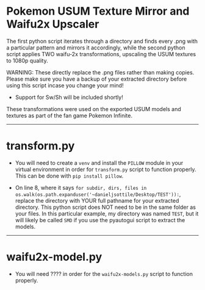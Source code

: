 # Pokemon USUM Texture Mirror and Waifu2x Upscaler

The first python script iterates through a directory and finds every .png with a particular pattern and mirrors it accordingly, while the second python script applies TWO waifu-2x transformations, upscaling the USUM textures to 1080p quality.

WARNING: These directly replace the .png files rather than making copies.  Please make sure you have a backup of your extracted directory before using this script incase you change your mind!

- Support for Sw/Sh will be included shortly!

These transformations were used on the exported USUM models and textures as part of the fan game Pokemon Infinite.  

--------------

# transform.py

- You will need to create a `venv` and install the `PILLOW` module in your virtual environment in order for `transform.py` script to function properly.  This can be done with `pip install pillow`.

- On line 8, where it says `for subdir, dirs, files in os.walk(os.path.expanduser('~danieljsottile/Desktop/TEST')):`, replace the directory with YOUR full pathname for your extracted directory.  This python script does NOT need to be in the same folder as your files.  In this particular example, my directory was named `TEST`, but it will likely be called `SMD` if you use the pyautogui script to extract the models.

-------------

# waifu2x-model.py

- You will need ???? in order for the `waifu2x-models.py` script to function properly.